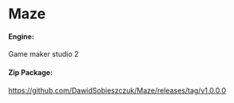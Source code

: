 # Maze

#### Engine: 
Game maker studio 2

#### Zip Package:
https://github.com/DawidSobieszczuk/Maze/releases/tag/v1.0.0.0

